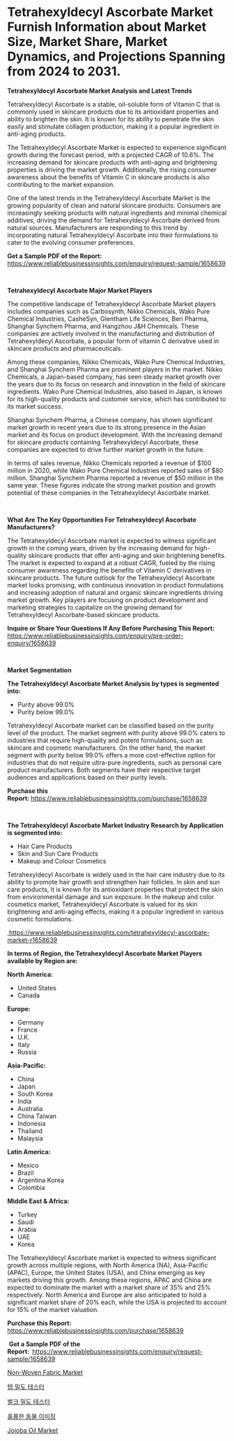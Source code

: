 <p><h1>Tetrahexyldecyl Ascorbate Market Furnish Information about Market Size, Market Share, Market Dynamics, and Projections Spanning from 2024 to 2031.</h1></p><p><strong>Tetrahexyldecyl Ascorbate Market Analysis and Latest Trends</strong></p>
<p><p>Tetrahexyldecyl Ascorbate is a stable, oil-soluble form of Vitamin C that is commonly used in skincare products due to its antioxidant properties and ability to brighten the skin. It is known for its ability to penetrate the skin easily and stimulate collagen production, making it a popular ingredient in anti-aging products.</p><p>The Tetrahexyldecyl Ascorbate Market is expected to experience significant growth during the forecast period, with a projected CAGR of 10.6%. The increasing demand for skincare products with anti-aging and brightening properties is driving the market growth. Additionally, the rising consumer awareness about the benefits of Vitamin C in skincare products is also contributing to the market expansion.</p><p>One of the latest trends in the Tetrahexyldecyl Ascorbate Market is the growing popularity of clean and natural skincare products. Consumers are increasingly seeking products with natural ingredients and minimal chemical additives, driving the demand for Tetrahexyldecyl Ascorbate derived from natural sources. Manufacturers are responding to this trend by incorporating natural Tetrahexyldecyl Ascorbate into their formulations to cater to the evolving consumer preferences.</p></p>
<p><strong>Get a Sample PDF of the Report:&nbsp;</strong> <a href="https://www.reliablebusinessinsights.com/enquiry/request-sample/1658639">https://www.reliablebusinessinsights.com/enquiry/request-sample/1658639</a></p>
<p>&nbsp;</p>
<p><strong>Tetrahexyldecyl Ascorbate Major Market Players</strong></p>
<p><p>The competitive landscape of Tetrahexyldecyl Ascorbate Market players includes companies such as Carbosynth, Nikko Chemicals, Wako Pure Chemical Industries, CasheSyn, Glentham Life Sciences, Beri Pharma, Shanghai Synchem Pharma, and Hangzhou J&H Chemicals. These companies are actively involved in the manufacturing and distribution of Tetrahexyldecyl Ascorbate, a popular form of vitamin C derivative used in skincare products and pharmaceuticals.</p><p>Among these companies, Nikko Chemicals, Wako Pure Chemical Industries, and Shanghai Synchem Pharma are prominent players in the market. Nikko Chemicals, a Japan-based company, has seen steady market growth over the years due to its focus on research and innovation in the field of skincare ingredients. Wako Pure Chemical Industries, also based in Japan, is known for its high-quality products and customer service, which has contributed to its market success.</p><p>Shanghai Synchem Pharma, a Chinese company, has shown significant market growth in recent years due to its strong presence in the Asian market and its focus on product development. With the increasing demand for skincare products containing Tetrahexyldecyl Ascorbate, these companies are expected to drive further market growth in the future.</p><p>In terms of sales revenue, Nikko Chemicals reported a revenue of $100 million in 2020, while Wako Pure Chemical Industries reported sales of $80 million. Shanghai Synchem Pharma reported a revenue of $50 million in the same year. These figures indicate the strong market position and growth potential of these companies in the Tetrahexyldecyl Ascorbate market.</p></p>
<p>&nbsp;</p>
<p><strong>What Are The Key Opportunities For Tetrahexyldecyl Ascorbate Manufacturers?</strong></p>
<p><p>The Tetrahexyldecyl Ascorbate market is expected to witness significant growth in the coming years, driven by the increasing demand for high-quality skincare products that offer anti-aging and skin brightening benefits. The market is expected to expand at a robust CAGR, fueled by the rising consumer awareness regarding the benefits of Vitamin C derivatives in skincare products. The future outlook for the Tetrahexyldecyl Ascorbate market looks promising, with continuous innovation in product formulations and increasing adoption of natural and organic skincare ingredients driving market growth. Key players are focusing on product development and marketing strategies to capitalize on the growing demand for Tetrahexyldecyl Ascorbate-based skincare products.</p></p>
<p><strong>Inquire or Share Your Questions If Any Before Purchasing This Report:</strong> <a href="https://www.reliablebusinessinsights.com/enquiry/pre-order-enquiry/1658639">https://www.reliablebusinessinsights.com/enquiry/pre-order-enquiry/1658639</a></p>
<p>&nbsp;</p>
<p><strong>Market Segmentation</strong></p>
<p><strong>The Tetrahexyldecyl Ascorbate Market Analysis by types is segmented into:</strong></p>
<p><ul><li>Purity above 99.0%</li><li>Purity below 99.0%</li></ul></p>
<p><p>Tetrahexyldecyl Ascorbate market can be classified based on the purity level of the product. The market segment with purity above 99.0% caters to industries that require high-quality and potent formulations, such as skincare and cosmetic manufacturers. On the other hand, the market segment with purity below 99.0% offers a more cost-effective option for industries that do not require ultra-pure ingredients, such as personal care product manufacturers. Both segments have their respective target audiences and applications based on their purity levels.</p></p>
<p><strong>Purchase this Report:&nbsp;</strong><a href="https://www.reliablebusinessinsights.com/purchase/1658639">https://www.reliablebusinessinsights.com/purchase/1658639</a></p>
<p>&nbsp;</p>
<p><strong>The Tetrahexyldecyl Ascorbate Market Industry Research by Application is segmented into:</strong></p>
<p><ul><li>Hair Care Products</li><li>Skin and Sun Care Products</li><li>Makeup and Colour Cosmetics</li></ul></p>
<p><p>Tetrahexyldecyl Ascorbate is widely used in the hair care industry due to its ability to promote hair growth and strengthen hair follicles. In skin and sun care products, it is known for its antioxidant properties that protect the skin from environmental damage and sun exposure. In the makeup and color cosmetics market, Tetrahexyldecyl Ascorbate is valued for its skin brightening and anti-aging effects, making it a popular ingredient in various cosmetic formulations.</p></p>
<p><a href="https://www.reliablebusinessinsights.com/tetrahexyldecyl-ascorbate-market-r1658639">&nbsp;https://www.reliablebusinessinsights.com/tetrahexyldecyl-ascorbate-market-r1658639</a></p>
<p><strong>In terms of Region, the Tetrahexyldecyl Ascorbate Market Players available by Region are:</strong></p>
<p>
    <p> <strong> North America: </strong>
        <ul>
            <li>United States</li>
            <li>Canada</li>
        </ul>
        </p> 
    <p> <strong> Europe: </strong>
        <ul>
            <li>Germany</li>
            <li>France</li>
            <li>U.K.</li>
            <li>Italy</li>
            <li>Russia</li>
        </ul>
        </p> 
    <p> <strong> Asia-Pacific: </strong>
        <ul>
            <li>China</li>
            <li>Japan</li>
            <li>South Korea</li>
            <li>India</li>
            <li>Australia</li>
            <li>China Taiwan</li>
            <li>Indonesia</li>
            <li>Thailand</li>
            <li>Malaysia</li>
        </ul>
        </p> 
    <p> <strong> Latin America: </strong>
        <ul>
            <li>Mexico</li>
            <li>Brazil</li>
            <li>Argentina Korea</li>
            <li>Colombia</li>
        </ul>
        </p> 
    <p> <strong> Middle East & Africa: </strong>
        <ul>
            <li>Turkey</li>
            <li>Saudi</li>
            <li>Arabia</li>
            <li>UAE</li>
            <li>Korea</li>
        </ul>
    </p>
    </p>
<p><p>The Tetrahexyldecyl Ascorbate market is expected to witness significant growth across multiple regions, with North America (NA), Asia-Pacific (APAC), Europe, the United States (USA), and China emerging as key markets driving this growth. Among these regions, APAC and China are expected to dominate the market with a market share of 35% and 25% respectively. North America and Europe are also anticipated to hold a significant market share of 20% each, while the USA is projected to account for 15% of the market valuation.</p></p>
<p><strong>Purchase this Report: </strong><a href="https://www.reliablebusinessinsights.com/purchase/1658639">https://www.reliablebusinessinsights.com/purchase/1658639</a></p>
<p>&nbsp;<strong>Get a Sample PDF of the Report:&nbsp;&nbsp;</strong><a href="https://www.reliablebusinessinsights.com/enquiry/request-sample/1658639">https://www.reliablebusinessinsights.com/enquiry/request-sample/1658639</a></p>
<p><strong></strong></p>
<p><p><a href="https://github.com/ctanaka235/Market-Research-Report-List-1/blob/main/non-woven-fabric-market.md">Non-Woven Fabric Market</a></p><p><a href="https://github.com/camron674/Market-Research-Report-List-1/blob/main/7030676118741.md">탭 밀도 테스터</a></p><p><a href="https://github.com/ROBERTS65DAVID/Market-Research-Report-List-1/blob/main/1346037118742.md">벌크 밀도 테스터</a></p><p><a href="https://medium.com/@willislebsack/%EC%9C%84%EB%8C%80%ED%95%9C-%EB%8F%99%EB%AC%BC-%EC%9D%B4%EB%AF%B8%EC%A7%95-%EC%8B%9C%EC%9E%A5-%EC%98%88%EC%B8%A1-%EC%8B%9C%EC%9E%A5-%EB%8F%99%ED%96%A5-%EB%B0%8F-%EC%98%81%ED%96%A5-%EB%B6%84%EC%84%9D-2024%EB%85%84-2031%EB%85%84-4890c4a24031">훌륭한 동물 이미징</a></p><p><a href="https://github.com/fkhcgcyl33/Market-Research-Report-List-1/blob/main/jojoba-oil-market.md">Jojoba Oil Market</a></p></p>